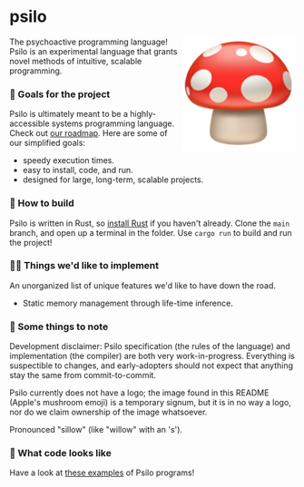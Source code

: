# psilo

<img src="https://github.com/peterhenryd/psilo/blob/91d3a475faba489b452754be6e682a5a96e3db6d/mushroom_emoji.png" alt="Mushroom emoji" width="200" align="right"/>

The psychoactive programming language! Psilo is an experimental language that grants novel methods of intuitive, scalable programming.

### 🏁 Goals for the project

Psilo is ultimately meant to be a highly-accessible systems programming language. Check out [our roadmap](./roadmap.md). Here are some of our simplified goals:
- speedy execution times.
- easy to install, code, and run.
- designed for large, long-term, scalable projects.

### 🚀 How to build

Psilo is written in Rust, so [install Rust](https://rustup.rs) if you haven't already. Clone the `main` branch, and open up a terminal in the folder. Use `cargo run` to build and run the project!

### 🧑‍🔬 Things we'd like to implement

An unorganized list of unique features we'd like to have down the road.
- Static memory management through life-time inference.

### 🚧 Some things to note

Development disclaimer: Psilo specification (the rules of the language) and implementation (the compiler) are both very work-in-progress. Everything is suspectible to changes, and early-adopters should not expect that anything stay the same from commit-to-commit.

Psilo currently does not have a logo; the image found in this README (Apple's mushroom emoji) is a temporary signum, but it is in no way a logo, nor do we claim ownership of the image whatsoever.

Pronounced "sillow" (like "willow" with an 's').

### 🔎 What code looks like

Have a look at [these examples](./examples) of Psilo programs!
